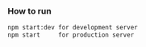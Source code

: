 ### How to run
```bash
npm start:dev for development server
npm start     for production server
```

